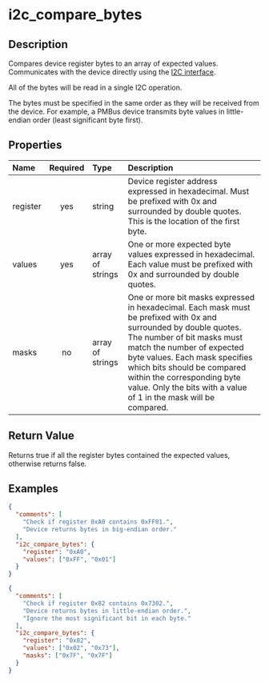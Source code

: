 # i2c_compare_bytes

## Description

Compares device register bytes to an array of expected values. Communicates with
the device directly using the [I2C interface](i2c_interface.md).

All of the bytes will be read in a single I2C operation.

The bytes must be specified in the same order as they will be received from the
device. For example, a PMBus device transmits byte values in little-endian order
(least significant byte first).

## Properties

| Name     | Required | Type             | Description                                                                                                                                                                                                                                                                                                                                     |
| :------- | :------: | :--------------- | :---------------------------------------------------------------------------------------------------------------------------------------------------------------------------------------------------------------------------------------------------------------------------------------------------------------------------------------------- |
| register |   yes    | string           | Device register address expressed in hexadecimal. Must be prefixed with 0x and surrounded by double quotes. This is the location of the first byte.                                                                                                                                                                                             |
| values   |   yes    | array of strings | One or more expected byte values expressed in hexadecimal. Each value must be prefixed with 0x and surrounded by double quotes.                                                                                                                                                                                                                 |
| masks    |    no    | array of strings | One or more bit masks expressed in hexadecimal. Each mask must be prefixed with 0x and surrounded by double quotes. The number of bit masks must match the number of expected byte values. Each mask specifies which bits should be compared within the corresponding byte value. Only the bits with a value of 1 in the mask will be compared. |

## Return Value

Returns true if all the register bytes contained the expected values, otherwise
returns false.

## Examples

```json
{
  "comments": [
    "Check if register 0xA0 contains 0xFF01.",
    "Device returns bytes in big-endian order."
  ],
  "i2c_compare_bytes": {
    "register": "0xA0",
    "values": ["0xFF", "0x01"]
  }
}
```

```json
{
  "comments": [
    "Check if register 0x82 contains 0x7302.",
    "Device returns bytes in little-endian order.",
    "Ignore the most significant bit in each byte."
  ],
  "i2c_compare_bytes": {
    "register": "0x82",
    "values": ["0x02", "0x73"],
    "masks": ["0x7F", "0x7F"]
  }
}
```
